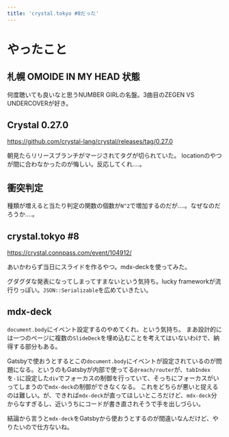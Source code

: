 ```yaml
---
title: 'crystal.tokyo #8だった'
---
```


# やったこと

## 札幌 OMOIDE IN MY HEAD 状態

何度聴いても良いなと思うNUMBER GIRLの名盤。3曲目のZEGEN VS UNDERCOVERが好き。

## Crystal 0.27.0

https://github.com/crystal-lang/crystal/releases/tag/0.27.0

朝見たらリリースブランチがマージされてタグが切られていた。
locationのやつが間に合わなかったのが悔しい。反応してくれ‥‥。

## 衝突判定

種類が増えると当たり判定の関数の個数が`N^2`で増加するのだが‥‥。なぜなのだろうか‥‥。

## crystal.tokyo #8

https://crystal.connpass.com/event/104912/

あいかわらず当日にスライドを作るやつ。mdx-deckを使ってみた。

グダグダな発表になってしまってすまないという気持ち。lucky frameworkが流行りっぽい。`JSON::Serializable`を広めていきたい。

## mdx-deck

`document.body`にイベント設定するのやめてくれ、という気持ち。
まあ設計的には一つのページに複数の`SlideDeck`を埋め込むことを考えてはいないわけで、納得する部分もある。

Gatsbyで使おうとするとこの`document.body`にイベントが設定されているのが問題になる。というのもGatsbyが内部で使ってる`@reach/router`が、`tabIndex`を`-1`に設定した`div`でフォーカスの制御を行っていて、そっちにフォーカスがいってしまうので`mdx-deck`の制御ができなくなる。
これをどちらが悪いと捉えるのは難しい。が、できれば`mdx-deck`が直ってほしいところだけど、`mdx-deck`分からなすぎるし、近いうちにコードが書き直されそうで手を出しづらい。

結論から言うと`mdx-deck`をGatsbyから使おうとするのが間違いなんだけど、やりたいので仕方ないね。
